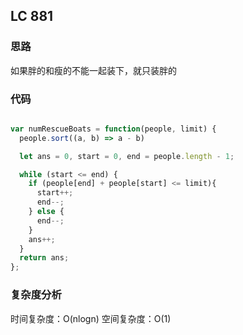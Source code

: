 ## LC 881

### 思路

如果胖的和瘦的不能一起装下，就只装胖的

### 代码

```JavaScript

var numRescueBoats = function(people, limit) {
  people.sort((a, b) => a - b)

  let ans = 0, start = 0, end = people.length - 1;

  while (start <= end) {
    if (people[end] + people[start] <= limit){
      start++;
      end--;
    } else {
      end--;
    }
    ans++;
  }
  return ans;
};
```

### 复杂度分析

时间复杂度：O(nlogn)
空间复杂度：O(1)
